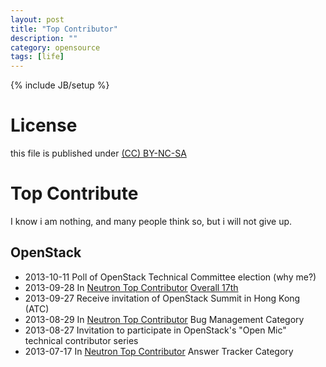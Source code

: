 ```yaml
---
layout: post
title: "Top Contributor"
description: ""
category: opensource
tags: [life]
---
```

{% include JB/setup %}
# License
this file is published under [(CC) BY-NC-SA](http://creativecommons.org/licenses/by-nc-sa/3.0/)

# Top Contribute
I know i am nothing, and many people think so, but i will not give up.

## OpenStack
* 2013-10-11 Poll of OpenStack Technical Committee election (why me?)
* 2013-09-28 In [Neutron Top Contributor](https://launchpad.net/neutron/+topcontributors) [Overall 17th](/resources/neutron-top-20-2013-09-28.png)
* 2013-09-27 Receive invitation of OpenStack Summit in Hong Kong (ATC)
* 2013-08-29 In [Neutron Top Contributor](https://launchpad.net/neutron/+topcontributors) Bug Management Category
* 2013-08-27 Invitation to participate in OpenStack's "Open Mic" technical contributor series
* 2013-07-17 In [Neutron Top Contributor](https://launchpad.net/neutron/+topcontributors) Answer Tracker Category
